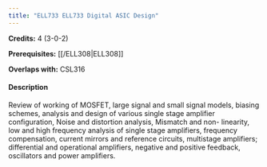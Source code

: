 ```yaml
---
title: "ELL733 ELL733 Digital ASIC Design"
---
```

**Credits:** 4 (3-0-2)

**Prerequisites:** [[/ELL308|ELL308]]

**Overlaps with:** CSL316

#### Description
Review of working of MOSFET, large signal and small signal models, biasing schemes, analysis and design of various single stage amplifier configuration, Noise and distortion analysis, Mismatch and non- linearity, low and high frequency analysis of single stage amplifiers, frequency compensation, current mirrors and reference circuits, multistage amplifiers; differential and operational amplifiers, negative and positive feedback, oscillators and power amplifiers.